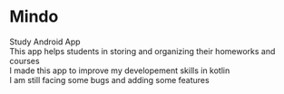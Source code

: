 # Mindo
Study Android App<br>
This app helps students in storing and organizing their homeworks and courses<br>
I made this  app to improve my developement skills in kotlin<br>
I am still facing some bugs and adding some features


